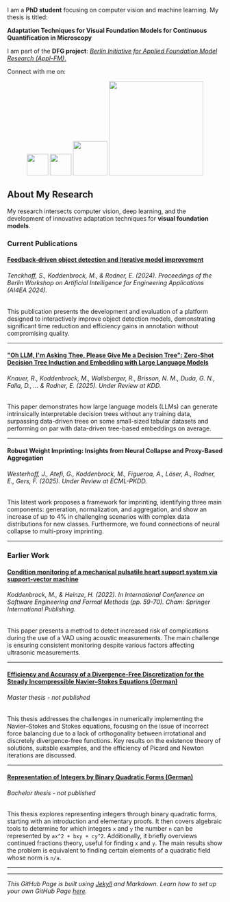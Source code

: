 <!--- ![Header Image](res/header.webp) -->


I am a **PhD student** focusing on computer vision and machine learning. My thesis is titled:

**Adaptation Techniques for Visual Foundation Models for Continuous Quantification in Microscopy**

I am part of the **DFG project**:
[_Berlin Initiative for Applied Foundation Model Research (Appl-FM)_.](https://www.bht-berlin.de/3873/article/9084)


Connect with me on:
<div style="text-align: center;">
<a href="https://github.com/mario-koddenbrock"><img src="https://github.githubassets.com/images/modules/logos_page/GitHub-Mark.png" width="50"/></a>
<a href="https://www.linkedin.com/in/koddenbrock/"><img src="https://upload.wikimedia.org/wikipedia/commons/c/ca/LinkedIn_logo_initials.png" width="50"/></a>
<a href="https://corporatedesign.htw-berlin.de/files/Presse/_tmp_/3/4/csm_Logos_1330x430_612fe2f37a.jpg"><img src="https://corporatedesign.htw-berlin.de/files/Presse/_tmp_/d/5/csm_Bild-Wort-Marke_auf_weiss_1280x853_3722b5420f.jpg" width="80"/></a>
<a href="https://scholar.google.com/citations?user=wqHic0AAAAAJ&hl=de"><img src="https://scholar.google.com/intl/en/scholar/images/1x/scholar_logo_64dp.png" width="220"/></a>
</div>



## About My Research

My research intersects computer vision, deep learning, and the development of innovative adaptation techniques for **visual foundation models**. 

### Current Publications

#### [Feedback-driven object detection and iterative model improvement](https://scholar.google.com/citations?view_op=view_citation&hl=de&user=wqHic0AAAAAJ&citation_for_view=wqHic0AAAAAJ:IjCSPb-OGe4C)

###### _Tenckhoff, S., Koddenbrock, M., & Rodner, E. (2024). Proceedings of the Berlin Workshop on Artificial Intelligence for Engineering Applications (AI4EA 2024)._

This publication presents the development and evaluation of a platform designed to interactively improve object detection models, demonstrating significant time reduction and efficiency gains in annotation without compromising quality.

---


#### ["Oh LLM, I'm Asking Thee, Please Give Me a Decision Tree": Zero-Shot Decision Tree Induction and Embedding with Large Language Models](https://arxiv.org/abs/2409.18594) 

###### Knauer, R., Koddenbrock, M., Wallsberger, R., Brisson, N. M., Duda, G. N., Falla, D., ... & Rodner, E. (2025). Under Review at KDD.

This paper demonstrates how large language models (LLMs) can generate intrinsically interpretable decision trees without any training data, surpassing data-driven trees on some small-sized tabular datasets and performing on par with data-driven tree-based embeddings on average.

---

#### Robust Weight Imprinting: Insights from Neural Collapse and Proxy-Based Aggregation

###### Westerhoff, J., Atefi, G., Koddenbrock, M., Figueroa, A., Löser, A., Rodner, E., Gers, F. (2025). Under Review at ECML-PKDD.

This latest work proposes a framework for imprinting, identifying three main components: generation, normalization, and aggregation, and show an increase of up to 4\% in challenging scenarios with complex data distributions for new classes. Furthermore, we found connections of neural collapse to multi-proxy imprinting.

---

### Earlier Work

#### [Condition monitoring of a mechanical pulsatile heart support system via support-vector machine](https://link.springer.com/chapter/10.1007/978-3-031-26236-4_6)

###### Koddenbrock, M., & Heinze, H. (2022). In International Conference on Software Engineering and Formal Methods (pp. 59-70). Cham: Springer International Publishing.

This paper presents a method to detect increased risk of complications during the use of a VAD using acoustic measurements. The main challenge is ensuring consistent monitoring despite various factors affecting ultrasonic measurements.

---

#### [Efficiency and Accuracy of a Divergence-Free Discretization for the Steady Incompressible Navier–Stokes Equations (German)](./res/Masterarbeit.pdf)

###### Master thesis - not published 

This thesis addresses the challenges in numerically implementing the Navier–Stokes and Stokes equations, focusing on the issue of incorrect force balancing due to a lack of orthogonality between irrotational and discretely divergence-free functions. Key results on the existence theory of solutions, suitable examples, and the efficiency of Picard and Newton iterations are discussed.

---

#### [Representation of Integers by Binary Quadratic Forms (German)](./res/Bachelorarbeit.pdf)

###### Bachelor thesis - not published 

This thesis explores representing integers through binary quadratic forms, starting with an introduction and elementary proofs. It then covers algebraic tools to determine for which integers `x` and `y` the number `n` can be represented by `ax^2 + bxy + cy^2`. Additionally, it briefly overviews continued fractions theory, useful for finding `x` and `y`. The main results show the problem is equivalent to finding certain elements of a quadratic field whose norm is `n/a`.

---

---

*This GitHub Page is built using [Jekyll](https://jekyllrb.com) and Markdown. Learn how to set up your own GitHub Page [here](https://docs.github.com/en/pages).*